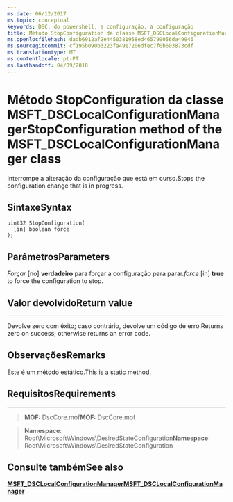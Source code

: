 ```yaml
---
ms.date: 06/12/2017
ms.topic: conceptual
keywords: DSC, do powershell, a configuração, a configuração
title: Método StopConfiguration da classe MSFT_DSCLocalConfigurationManager
ms.openlocfilehash: dadb6912af2e4450381958ed465799056da49946
ms.sourcegitcommit: cf195b090b3223fa4917206dfec7f0b603873cdf
ms.translationtype: MT
ms.contentlocale: pt-PT
ms.lasthandoff: 04/09/2018
---
```

# <a name="stopconfiguration-method-of-the-msftdsclocalconfigurationmanager-class"></a><span data-ttu-id="30e71-103">Método StopConfiguration da classe MSFT_DSCLocalConfigurationManager</span><span class="sxs-lookup"><span data-stu-id="30e71-103">StopConfiguration method of the MSFT_DSCLocalConfigurationManager class</span></span>

<span data-ttu-id="30e71-104">Interrompe a alteração da configuração que está em curso.</span><span class="sxs-lookup"><span data-stu-id="30e71-104">Stops the configuration change that is in progress.</span></span>

<a name="syntax"></a><span data-ttu-id="30e71-105">Sintaxe</span><span class="sxs-lookup"><span data-stu-id="30e71-105">Syntax</span></span>
------

```mof
uint32 StopConfiguration(
  [in] boolean force
);
```

<a name="parameters"></a><span data-ttu-id="30e71-106">Parâmetros</span><span class="sxs-lookup"><span data-stu-id="30e71-106">Parameters</span></span>
----------

<span data-ttu-id="30e71-107">*Forçar* \[no\] **verdadeiro** para forçar a configuração para parar.</span><span class="sxs-lookup"><span data-stu-id="30e71-107">*force* \[in\] **true** to force the configuration to stop.</span></span>

## <a name="return-value"></a><span data-ttu-id="30e71-108">Valor devolvido</span><span class="sxs-lookup"><span data-stu-id="30e71-108">Return value</span></span>
------------

<span data-ttu-id="30e71-109">Devolve zero com êxito; caso contrário, devolve um código de erro.</span><span class="sxs-lookup"><span data-stu-id="30e71-109">Returns zero on success; otherwise returns an error code.</span></span>

## <a name="remarks"></a><span data-ttu-id="30e71-110">Observações</span><span class="sxs-lookup"><span data-stu-id="30e71-110">Remarks</span></span>

<span data-ttu-id="30e71-111">Este é um método estático.</span><span class="sxs-lookup"><span data-stu-id="30e71-111">This is a static method.</span></span>

## <a name="requirements"></a><span data-ttu-id="30e71-112">Requisitos</span><span class="sxs-lookup"><span data-stu-id="30e71-112">Requirements</span></span>
------------
><span data-ttu-id="30e71-113">**MOF:** DscCore.mof</span><span class="sxs-lookup"><span data-stu-id="30e71-113">**MOF:** DscCore.mof</span></span>

><span data-ttu-id="30e71-114">**Namespace**: Root\Microsoft\Windows\DesiredStateConfiguration</span><span class="sxs-lookup"><span data-stu-id="30e71-114">**Namespace**: Root\Microsoft\Windows\DesiredStateConfiguration</span></span>


## <a name="see-also"></a><span data-ttu-id="30e71-115">Consulte também</span><span class="sxs-lookup"><span data-stu-id="30e71-115">See also</span></span>


[<span data-ttu-id="30e71-116">**MSFT_DSCLocalConfigurationManager**</span><span class="sxs-lookup"><span data-stu-id="30e71-116">**MSFT_DSCLocalConfigurationManager**</span></span>](msft-dsclocalconfigurationmanager.md)